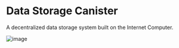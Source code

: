 # Data Storage Canister

A decentralized data storage system built on the Internet Computer.

![image](https://github.com/user-attachments/assets/17b7d9e8-42ba-4cba-9061-4b9d4ff9bd52)
